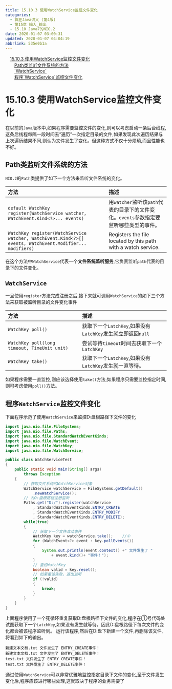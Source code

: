 ```yaml
---
title: 15.10.3 使用WatchService监控文件变化
categories: 
  - 疯狂Java讲义 (第4版)
  - 第15章 输入_输出
  - 15.10 Java7的NIO.2
date: 2020-01-07 03:00:31
updated: 2020-01-07 04:04:19
abbrlink: 535e0b1a
---
```

<div id='my_toc'><a href="/JavaReadingNotes/535e0b1a/#15-10-3-使用WatchService监控文件变化" class="header_1">15.10.3 使用WatchService监控文件变化</a>&nbsp;<br><a href="/JavaReadingNotes/535e0b1a/#Path类监听文件系统的方法" class="header_2">Path类监听文件系统的方法</a>&nbsp;<br><a href="/JavaReadingNotes/535e0b1a/#-WatchService" class="header_2">`WatchService`</a>&nbsp;<br><a href="/JavaReadingNotes/535e0b1a/#程序-WatchService-监控文件变化" class="header_2">程序`WatchService`监控文件变化</a>&nbsp;<br></div>
<style>.header_1{margin-left: 1em;}.header_2{margin-left: 2em;}.header_3{margin-left: 3em;}.header_4{margin-left: 4em;}.header_5{margin-left: 5em;}.header_6{margin-left: 6em;}</style>
<!--more-->
<script>if (navigator.platform.search('arm')==-1){document.getElementById('my_toc').style.display = 'none';}var e,p = document.getElementsByTagName('p');while (p.length>0) {e = p[0];e.parentElement.removeChild(e);}</script>

<!--end-->
# 15.10.3 使用WatchService监控文件变化
在以前的`Java`版本中,如果程序需要监控文件的变化,则可以考虑启动一条后台线程,这条后线程每隔一段时间去“遍历”一次指定目录的文件,如果发现此次遍历结果与上次遍历结果不同,则认为文件发生了变化。但这种方式不仅十分烦琐,而且性能也不好。

## Path类监听文件系统的方法
`NIO.2`的`Path`类提供了如下一个方法来监听文件系统的变化。

|方法|描述|
|:--|:--|
|`default WatchKey register(WatchService watcher, WatchEvent.Kind<?>... events)`|用`watcher`监听该`path`代表的目录下的文件变化。`events`参数指定要监听哪些类型的事件。|
|`WatchKey register(WatchService watcher, WatchEvent.Kind<?>[] events, WatchEvent.Modifier... modifiers)`|Registers the file located by this path with a watch service.|

在这个方法中`WatchService`代表一个**文件系统监听服务**,它负责监听`path`代表的目录下的文件变化。
## `WatchService`
一旦使用`register`方法完成注册之后,接下来就可调用`WatchService`的如下三个方法来获取被监听目录的文件变化事件

|方法|描述|
|:--|:--|
|`WatchKey poll()`|获取下一个`LatchKey`,如果没有`LatchKey`发生就立即返回`null`|
|`WatchKey poll(long timeout, TimeUnit unit)`|尝试等待`timeout`时间去获取下一个`LatchKey`|
|`WatchKey take()`|获取下一个`LatchKey`,如果没有`LatchKey`发生就一直等待。|

如果程序需要一直监控,则应该选择使用`take()`方法;如果程序只需要监控指定时间,则可考虑使用`poll()`方法。

## 程序`WatchService`监控文件变化
下面程序示范了使用`WatchService`来监控D:盘根路径下文件的变化
```java
import java.nio.file.FileSystems;
import java.nio.file.Paths;
import java.nio.file.StandardWatchEventKinds;
import java.nio.file.WatchEvent;
import java.nio.file.WatchKey;
import java.nio.file.WatchService;

public class WatchServiceTest
{
	public static void main(String[] args)
		throws Exception
	{
		// 获取文件系统的WatchService对象
		WatchService watchService = FileSystems.getDefault()
			.newWatchService();
		// 为D:盘根路径注册监听
		Paths.get("D:/").register(watchService
			, StandardWatchEventKinds.ENTRY_CREATE
			, StandardWatchEventKinds.ENTRY_MODIFY
			, StandardWatchEventKinds.ENTRY_DELETE);
		while(true)
		{
			// 获取下一个文件改动事件
			WatchKey key = watchService.take();    //①
			for (WatchEvent<?> event : key.pollEvents())
			{
				System.out.println(event.context() +" 文件发生了 "
					+ event.kind()+ "事件！");
			}
			// 重设WatchKey
			boolean valid = key.reset();
			// 如果重设失败，退出监听
			if (!valid)
			{
				break;
			}
		}
	}
}
```
上面程序使用了一个死循环重复获取D:盘根路径下文件的变化,程序在①号代码处试图获取下一个`LatchKey`,如果没有发生就等待。因此D:盘根路径下每次文件的变化都会被该程序监听到。
运行该程序,然后在D:盘下新建一个文件,再删除该文件,将看到如下的输出。
```
新建文本文档.txt 文件发生了 ENTRY_CREATE事件！
新建文本文档.txt 文件发生了 ENTRY_DELETE事件！
test.txt 文件发生了 ENTRY_CREATE事件！
test.txt 文件发生了 ENTRY_DELETE事件！
```
通过使用`WatchService`可以非常优雅地监控指定目录下文件的变化,至于文件发生变化后,程序应该进行哪些处理,这就取决于程序的业务需要了
